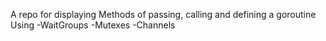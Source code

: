 A repo for displaying Methods of passing, calling and defining a goroutine Using
-WaitGroups
-Mutexes
-Channels